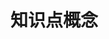 <!--
 * @Description: 知识点概念
 * @Version: 2.0
 * @Autor: 余光
 * @LastEditTime: 2021-08-16 18:14:06
-->

# 知识点概念
